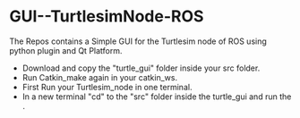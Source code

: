 # GUI--TurtlesimNode-ROS
The Repos contains a Simple GUI for the Turtlesim node of ROS using python plugin and Qt Platform.

- Download and copy the "turtle_gui" folder inside your src folder.
- Run Catkin_make again in your catkin_ws. 
- First Run your Turtlesim_node in one terminal. 
- In a new terminal "cd" to the "src" folder inside the turtle_gui and run the .
